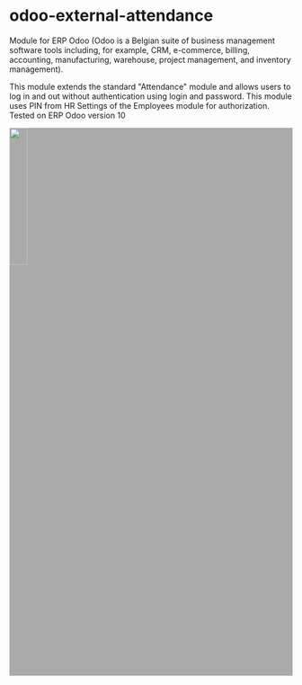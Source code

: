 # odoo-external-attendance

Module for ERP Odoo (Odoo is a Belgian suite of business management software tools including, for example, CRM, e-commerce, billing, accounting, manufacturing, warehouse, project management, and inventory management).

This module extends the standard "Attendance" module and allows users to log in and out without authentication using login and password.
This module uses PIN from HR Settings of the Employees module for authorization.
Tested on ERP Odoo version 10

<div class="column" style="background-color:#aaa;">
<img src="https://github.com/MakMas/odoo-external-attendance/assets/24442649/fc0b3351-7f01-4aee-9053-d32df46f2a40" width=25% height=25% />
</div>
